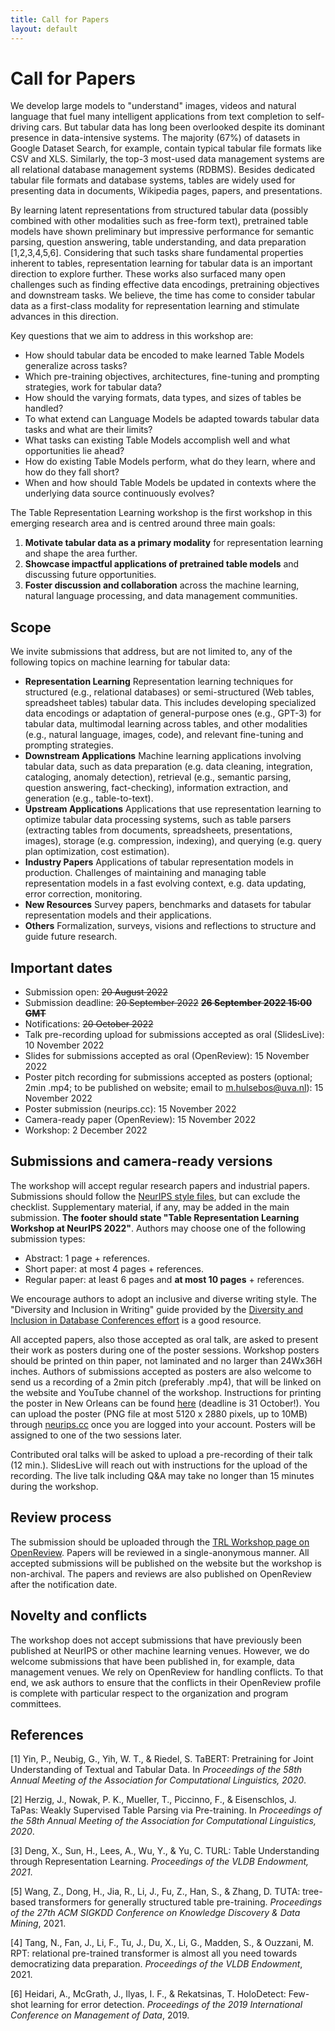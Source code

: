 ```yaml
---
title: Call for Papers
layout: default
---
```


# Call for Papers

We develop large models to "understand" images, videos and natural language that fuel many
intelligent applications from text completion to self-driving cars. But tabular data has long been
overlooked despite its dominant presence in data-intensive systems. The majority (67%) of datasets
in Google Dataset Search, for example, contain typical tabular file formats like CSV and XLS.
Similarly, the top-3 most-used data management systems are all relational database management
systems (RDBMS). Besides dedicated tabular file formats and database systems, tables are widely
used for presenting data in documents, Wikipedia pages, papers, and presentations.

By learning latent representations from structured tabular data (possibly combined with other modalities
such as free-form text), pretrained table models have shown preliminary but impressive performance
for semantic parsing, question answering, table understanding, and data preparation [1,2,3,4,5,6]. Considering that such tasks share fundamental properties inherent to tables, representation
learning for tabular data is an important direction to explore further. These works also
surfaced many open challenges such as finding effective data encodings, pretraining objectives and
downstream tasks. We believe, the time has come to consider tabular data as a first-class modality for representation learning and stimulate advances in this direction.

Key questions that we aim to address in this workshop are:
- How should tabular data be encoded to make learned Table Models generalize across tasks?
- Which pre-training objectives, architectures, fine-tuning and prompting strategies, work for tabular data?
- How should the varying formats, data types, and sizes of tables be handled?
- To what extend can Language Models be adapted towards tabular data tasks and what are their limits?
- What tasks can existing Table Models accomplish well and what opportunities lie ahead?
- How do existing Table Models perform, what do they learn, where and how do they fall short?
- When and how should Table Models be updated in contexts where the underlying data source continuously evolves?

The Table Representation Learning workshop is the first workshop in this emerging research area and is centred around three main goals:

1) **Motivate tabular data as a primary modality** for representation learning and shape the area further.
2) **Showcase impactful applications of pretrained table models** and discussing future opportunities.
3) **Foster discussion and collaboration** across the machine learning, natural language processing, and data management communities.


## Scope

We invite submissions that address, but are not limited to, any of the following topics on machine learning for tabular data:
- **Representation Learning** Representation learning techniques for structured (e.g., relational databases) or semi-structured (Web tables, spreadsheet tables) tabular data. This includes developing specialized data encodings or adaptation of general-purpose ones (e.g., GPT-3) for tabular data, multimodal learning across tables, and other modalities (e.g., natural language, images, code), and relevant fine-tuning and prompting strategies.
- **Downstream Applications** Machine learning applications involving tabular data, such as data preparation (e.g. data cleaning, integration, cataloging, anomaly detection), retrieval (e.g., semantic parsing, question answering, fact-checking), information extraction, and generation (e.g., table-to-text).
- **Upstream Applications** Applications that use representation learning to optimize tabular data processing systems, such as table parsers (extracting tables from documents, spreadsheets, presentations, images), storage (e.g. compression, indexing), and querying (e.g. query plan optimization, cost estimation).
- **Industry Papers** Applications of tabular representation models in production. Challenges of maintaining and managing table representation models in a fast evolving context, e.g. data updating, error correction, monitoring.
- **New Resources** Survey papers, benchmarks and datasets for tabular representation models and their applications.
- **Others** Formalization, surveys, visions and reflections to structure and guide future research.


## Important dates
- Submission open: <s>20 August 2022</s>
- Submission deadline: <s>20 September 2022</s> <s><b>26 September 2022 15:00 GMT</b></s>
- Notifications: <s>20 October 2022</s>
- Talk pre-recording upload for submissions accepted as oral (SlidesLive): 10 November 2022
- Slides for submissions accepted as oral (OpenReview): 15 November 2022
- Poster pitch recording for submissions accepted as posters (optional; 2min .mp4; to be published on website; email to m.hulsebos@uva.nl): 15 November 2022
- Poster submission (neurips.cc): 15 November 2022
- Camera-ready paper (OpenReview): 15 November 2022
- Workshop: 2 December 2022


## Submissions and camera-ready versions
The workshop will accept regular research papers and industrial papers. Submissions should follow the <a href="https://neurips.cc/Conferences/2022/PaperInformation/StyleFiles" target="blank">NeurIPS style files</a>, but can exclude the checklist. Supplementary material, if any, may be added in the main submission. <b>The footer should state "Table Representation Learning Workshop at NeurIPS 2022"</b>. Authors may choose one of the following submission types:
- Abstract: 1 page + references.
- Short paper: at most 4 pages + references.
- Regular paper: at least 6 pages and <b>at most 10 pages</b> + references.

We encourage authors to adopt an inclusive and diverse writing style. The "Diversity and Inclusion in Writing" guide provided by the <a href="https://dbdni.github.io/pages/inclusivewriting.html" target="blank">Diversity and Inclusion in Database Conferences effort</a> is a good resource.

All accepted papers, also those accepted as oral talk, are asked to present their work as posters during one of the poster sessions. Workshop posters should be printed on thin paper, not laminated and no larger than 24Wx36H inches. Authors of submissions accepted as posters are also welcome to send us a recording of a 2min pitch (preferably .mp4), that will be linked on the website and YouTube channel of the workshop. Instructions for printing the poster in New Orleans can be found <a href="https://neurips.cc/FAQ/PrintPostersOnsite" target="blank">here</a> (deadline is 31 October!). You can upload the poster (PNG file at most 5120 x 2880 pixels, up to 10MB) through <a href="https://neurips.cc/PosterUpload">neurips.cc</a> once you are logged into your account. Posters will be assigned to one of the two sessions later.

Contributed oral talks will be asked to upload a pre-recording of their talk (12 min.). SlidesLive will reach out with instructions for the upload of the recording. The live talk including Q&A may take no longer than 15 minutes during the workshop.


## Review process

The submission should be uploaded through the <a href="https://openreview.net/group?id=NeurIPS.cc/2022/Workshop/TRL" target="blank">TRL Workshop page on OpenReview</a>. Papers will be reviewed in a single-anonymous manner. All accepted submissions will be published on the website but the workshop is non-archival. The papers and reviews are also published on OpenReview after the notification date.


## Novelty and conflicts

The workshop does not accept submissions that have previously been published at NeurIPS or other machine learning venues. However, we do welcome submissions that have been published in, for example, data management venues. We rely on OpenReview for handling conflicts. To that end, we ask authors to ensure that the conflicts in their OpenReview profile is complete with particular respect to the organization and program committees.


## References

[1] Yin, P., Neubig, G., Yih, W. T., & Riedel, S. TaBERT: Pretraining for Joint Understanding of Textual and Tabular Data. In *Proceedings of the 58th Annual Meeting of the Association for Computational Linguistics, 2020*.

[2] Herzig, J., Nowak, P. K., Mueller, T., Piccinno, F., & Eisenschlos, J. TaPas: Weakly Supervised Table Parsing via Pre-training. In *Proceedings of the 58th Annual Meeting of the Association for Computational Linguistics, 2020*.

[3] Deng, X., Sun, H., Lees, A., Wu, Y., & Yu, C. TURL: Table Understanding through Representation Learning. *Proceedings of the VLDB Endowment, 2021*.

[5] Wang, Z., Dong, H., Jia, R., Li, J., Fu, Z., Han, S., & Zhang, D. TUTA: tree-based transformers for generally structured table pre-training. *Proceedings of the 27th ACM SIGKDD Conference on Knowledge Discovery & Data Mining*, 2021.

[4] Tang, N., Fan, J., Li, F., Tu, J., Du, X., Li, G., Madden, S., & Ouzzani, M. RPT: relational pre-trained transformer is almost all you need towards democratizing data preparation. *Proceedings of the VLDB Endowment*, 2021.

[6] Heidari, A., McGrath, J., Ilyas, I. F., & Rekatsinas, T. HoloDetect: Few-shot learning for error detection. *Proceedings of the 2019 International Conference on Management of Data*, 2019.

